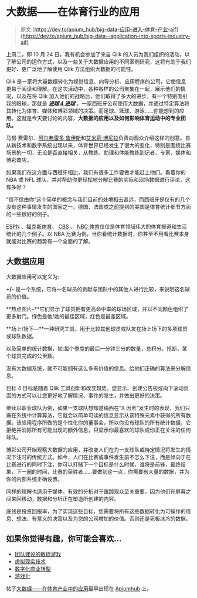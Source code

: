 # 大数据——在体育行业的应用

> 原文:[https://dev.to/apium_hub/big-data-应用-进入-体育-产业-aif](https://dev.to/apium_hub/big-data--application-into-sports-industry-aif)

上周二，即 10 月 24 日，我有机会参加了来自 Qlik 的人员为我们组织的活动，以了解公司的运作方式，以及一些关于大数据应用的不同案例研究，这将有助于我们更好、更广泛地了解使用 Qlik 方法组织大数据的可能性。

Qlik 是一家将大量数据转化为视觉信息、向导分析、应用程序的公司，它使信息更易于阅读和理解。在这次活动中，各种各样的公司聚集在一起，展示他们的情况，以及在将 Qlik 加入他们的战略后，他们取得了多大的进步。有一个特别吸引我的眼球，那就是 [***进球 4 进球***](http://goals4goals.co/) 。一家西班牙公司使用大数据，并通过特定算法将其转化为体育、媒体和博彩领域的决策。而足球、篮球、游泳……你能想到的应用。这就是今天要讨论的内容，**大数据的应用以及如何影响体育运动中的专业团队。**

马努·费雷尔、[阿尔弗雷多·鲁伊斯](https://www.linkedin.com/in/alfredoruizbrichs/)和[艾米莉·博尼拉](https://www.linkedin.com/in/emilibonilla/)负责向观众介绍这样的创意。自从新技术和数字系统出现以来，体育世界已经发生了很大的变化，特别是围绕比赛场景的一切，无论是否直接相关，从教练、助理和体能教练到记者、专家、媒体和博彩商店。

如果我们在这方面与西班牙相比，我们有很多工作要做才能赶上他们。看着你的 NBA 或 NFL 球队，并对帮助你更轻松地分解比赛的实际和现场数据进行评论，这有多好？

“信不信由你”这个简单的概念与我们目前的处境相去甚远，而西班牙是仅有的几个没有这种事情发生的国家之一。德国、法国或之前提到的美国是体育统计细节方面的一些很好的例子。

[ESPN](http://www.espn.com/) 、[福克斯体育](https://www.foxsports.com/)、 [CBS](http://www.cbs.com/) 、 [NBC 体育](http://www.nbcsports.com/)仅仅是体育领域伟大的体育报道和生活统计的几个例子。以 NBA 比赛为例，当你看统计数据时，你甚至不用看比赛本身就能对比赛的趋势有一个全面的了解。

## 

## 大数据应用

大数据应用可以定义为:

**+/-** 是一个系统，它将一名球员的贡献与团队中的其他人进行比较，来说明这名球员的价值。

**热点图片–**它们显示了球员拥有更高命中率的球场区域，并以不同颜色组织了更多射门。绿色是他/她的最佳区域，红色是最差区域。

**场上/场下—**一种研究工具，用于比较其他球员或队友在场上场下的多项球员或球队数据。

以及简单的统计数据，如:每个季度的最后一分钟三分的数量，总积分，抢断，某个球员完成的公里数。

没有大数据系统，就不可能拥有这么多有价值的信息。给他们正确的算法来分解信息。

目标 4 目标是随着 Qlik 工具创新和改变趋势。您显示、创建公告板或向下滚动页面的方式可以让您更好地了解情况、事件的发生，并做出更好的决策。

继续以职业球队为例，如果一支球队想知道梅西在“X 因素”发生时的表现，我们只需在系统中计算算法，它就会以简单可读的信息显示从该特殊元素中获得的所有数据。该应用程序所做的是个性化你的董事会，所以你没有球队的所有统计数据，它拒绝并消除所有可能出现的额外信息，只显示你最喜欢的球队或你正在关注的任何球队。

博彩公司开始观察大数据的应用，并改变人们在为一支球队或特定情况将发生的情况下注时的传统方式。如今，人们在比赛或事件发生前不怎么下注，而是倾向于在比赛进行的同时下注，你可以打赌下一个目标是什么时候，谁将是前锋，最终结果，下一圈的时间，比赛的获胜者……要做到这一点，你需要有大量的数据，并为你的内部系统正确设置。

同样的理解也适用于媒体。有效的分析对于跟踪观众至关重要，因为他们在屏幕之间来回移动，数据和分析正在塑造所创建的内容。

底线是投资回报率，为了实现这些目标，您需要将所有这些数据转化为可操作的信息、想法、有意义的决策以及为您的公司增加的价值。否则还是死板冰冷的数据。

## 如果你觉得有趣，你可能会喜欢…

*   [团队建设的敏捷游戏](https://dev.to/apium_hub/agile-games-for-team-building)
*   [虚拟现实技术](https://apiumhub.com/tech-blog-barcelona/virtual-reality-technology/)
*   [数字化商业转型](https://dev.to/apium_hub/digital-business-transformation-trends-statistics--case-studies)
*   [游戏化](https://dev.to/apium_hub/gamification-apps--embracing-the-power-of-a-play-bep)

帖子[大数据——在体育产业中的应用](https://apiumhub.com/tech-blog-barcelona/application-of-big-data/)最早出现在 [Apiumhub](https://apiumhub.com) 上。